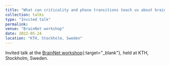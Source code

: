 ```yaml
---
title: "What can criticality and phase transitions teach us about brain dynamics?"
collection: talks
type: "Invited talk"
permalink:
venue: "BrainNet workshop"
date: 2022-05-24
location: "KTH, Stockholm, Sweden"
---
```


Invited talk at the [BrainNet workshop](https://www.digitalfutures.kth.se/event/brainnet-workshop/){:target="_blank"}<!--_-->, held at KTH, Stockholm, Sweden.
